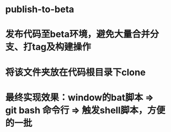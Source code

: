 # publish-to-beta
# 发布代码至beta环境，避免大量合并分支、打tag及构建操作
# 将该文件夹放在代码根目录下clone
# 最终实现效果：window的bat脚本 => git bash 命令行 => 触发shell脚本，方便的一批